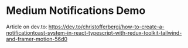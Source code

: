 # Medium Notifications Demo

Article on dev.to: https://dev.to/christofferbergj/how-to-create-a-notificationtoast-system-in-react-typescript-with-redux-toolkit-tailwind-and-framer-motion-56d0
